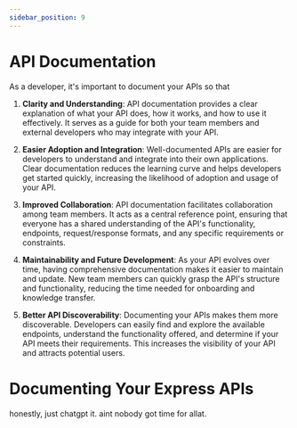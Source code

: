 ```yaml
---
sidebar_position: 9
---
```


# API Documentation

As a developer, it's important to document your APIs so that

1. **Clarity and Understanding**: API documentation provides a clear explanation of what your API does, how it works, and how to use it effectively. It serves as a guide for both your team members and external developers who may integrate with your API.

2. **Easier Adoption and Integration**: Well-documented APIs are easier for developers to understand and integrate into their own applications. Clear documentation reduces the learning curve and helps developers get started quickly, increasing the likelihood of adoption and usage of your API.

3. **Improved Collaboration**: API documentation facilitates collaboration among team members. It acts as a central reference point, ensuring that everyone has a shared understanding of the API's functionality, endpoints, request/response formats, and any specific requirements or constraints.

4. **Maintainability and Future Development**: As your API evolves over time, having comprehensive documentation makes it easier to maintain and update. New team members can quickly grasp the API's structure and functionality, reducing the time needed for onboarding and knowledge transfer.

5. **Better API Discoverability**: Documenting your APIs makes them more discoverable. Developers can easily find and explore the available endpoints, understand the functionality offered, and determine if your API meets their requirements. This increases the visibility of your API and attracts potential users.

# Documenting Your Express APIs

honestly, just chatgpt it. aint nobody got time for allat.
